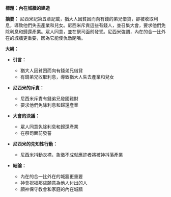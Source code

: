 **標題：內在城牆的建造**

**摘要：**
尼西米記第五章記載，猶大人因貧困而向有錢的弟兄借貸，卻被收取利息，導致他們失去產業和兒女。尼西米斥責這些有錢人，並召集大會，要求他們免除利息和歸還產業。眾人同意，並在祭司面前發誓。尼西米強調，內在的合一比外在的城牆更重要，因為它能使仇敵閉嘴。

**大綱：**

* **引言：**
    * 猶大人因貧困而向有錢弟兄借貸
    * 有錢弟兄收取利息，導致猶大人失去產業和兒女

* **尼西米的斥責：**
    * 尼西米斥責有錢弟兄發國難財
    * 要求他們免除利息和歸還產業

* **大會的決議：**
    * 眾人同意免除利息和歸還產業
    * 在祭司面前發誓

* **尼西米的先知性行動：**
    * 尼西米抖動衣襟，象徵不成就應許者將被神抖落產業

* **結論：**
    * 內在的合一比外在的城牆更重要
    * 神會祝福那些願意為他人付出的人
    * 願神保守教會和家庭的內在城牆